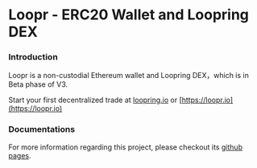 # Loopr - ERC20 Wallet and Loopring DEX

### Introduction

Loopr is a non-custodial Ethereum wallet and Loopring DEX，which is in Beta phase of V3. 

Start your first decentralized trade at [loopring.io](https://loopring.io) or [https://loopr.io](https://loopr.io)

### Documentations
For more information regarding this project, please checkout its [github pages](https://loopring.github.io/loopr).
